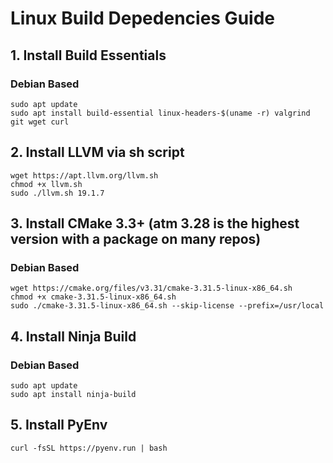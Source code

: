 # Linux Build Depedencies Guide

## 1. Install Build Essentials

### Debian Based
```
sudo apt update
sudo apt install build-essential linux-headers-$(uname -r) valgrind git wget curl
```


## 2. Install LLVM via sh script

```
wget https://apt.llvm.org/llvm.sh
chmod +x llvm.sh
sudo ./llvm.sh 19.1.7
```

## 3. Install CMake 3.3+ (atm 3.28 is the highest version with a package on many repos)

### Debian Based

```
wget https://cmake.org/files/v3.31/cmake-3.31.5-linux-x86_64.sh
chmod +x cmake-3.31.5-linux-x86_64.sh
sudo ./cmake-3.31.5-linux-x86_64.sh --skip-license --prefix=/usr/local
```

## 4. Install Ninja Build

### Debian Based

```
sudo apt update
sudo apt install ninja-build
```

## 5. Install PyEnv

```
curl -fsSL https://pyenv.run | bash
```